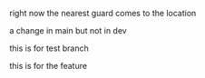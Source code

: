 right now the nearest guard comes to the location

a change in main but not in dev

this is for test branch

this is for the feature
